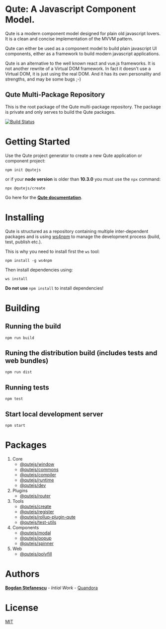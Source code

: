 # Qute: A Javascript Component Model.

Qute is a modern component model designed for plain old javascript lovers.
It is a clean and concise implementation of the MVVM pattern.

Qute can either be used as a component model to build plain javascript UI components, either as a framework to build modern javascript applications.

Qute is an alternative to the well known react and vue.js frameworks. It is not another rewrite of a Virtual DOM framework. In fact it doesn't use a Virtual DOM, it is just using the real DOM. And it has its own personality and strengths, and may be some bugs ;-)

## Qute Multi-Package Repository

This is the root package of the Qute multi-package repository. The package is private and only serves to build the Qute packages.

[![Build Status](https://travis-ci.com/bstefanescu/qutejs.svg?branch=master)](https://travis-ci.com/bstefanescu/qutejs)

# Getting Started

Use the Qute project generator to create a new Qute application or component project:

```
npm init @qutejs
```

or if your **node version** is older than **10.3.0** you must use the `npx` command:

```
npx @qutejs/create
```

Go here for the **[Qute documentation](https://qutejs.org)**.

# Installing

Qute is structured as a repository containing multiple inter-dependent packages and is using [ws4npm](https://www.npmjs.com/package/ws4npm) to manage the development process (build, test, publish etc.).

This is why you need to install first the `ws` tool:

```
npm install -g ws4npm
```

Then install dependencies using:

```
ws install
```

**Do not use** `npm install` to install dependencies!


# Building

## Running the build

```
npm run build
```

## Runing the distribution build (includes tests and web bundles)

```
npm run dist
```

## Running tests

```
npm test
```

## Start local development server

```
npm start
```

# Packages

1. Core
	* [@qutejs/window](core/window)
	* [@qutejs/commons](core/commons)
	* [@qutejs/compiler](core/compiler)
	* [@qutejs/runtime](core/runtime)
	* [@qutejs/dev](core/dev)
2. Plugins
	* [@qutejs/router](plugins/router)
2. Tools
	* [@qutejs/create](tools/create)
	* [@qutejs/register](tools/register)
	* [@qutejs/rollup-plugin-qute](tools/rollup-plugin-qute)
	* [@qutejs/test-utils](tools/test-utils)
3. Components
    * [@qutejs/modal](components/modal)
	* [@qutejs/popup](components/popup)
	* [@qutejs/spinner](components/spinner)
4. Web
	* [@qutejs/polyfill](web/polyfill)

# Authors

**[Bogdan Stefanescu](mailto:bogdan@quandora.com)** - *Intial Work* - [Quandora](https://quandora.com)

# License

[MIT](LICENSE)

